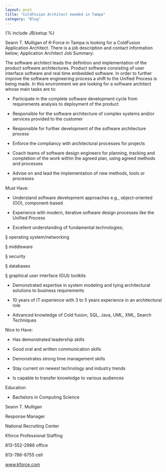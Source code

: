 ```yaml
---
layout: post
title: "ColdFusion Architect needed in Tampa"
category: "Blog"
---
```

{% include JB/setup %}

Seann T. Mulligan of K-Force in Tampa is looking for a ColdFusion Application Architect. There is a job description and contact information below; Application Architect Job Summary:

The software architect leads the definition and implementation of the product software architectures. Product software consisting of user interface software and real time embedded software. In order to further improve the software engineering process a shift to the Unified Process is being made. In this environment we are looking for a software architect whose main tasks are to:

* Participate in the complete software development cycle from requirements analysis to deployment of the product

* Responsible for the software architecture of complex systems and/or services provided to the customer

* Responsible for further development of the software architecture process

* Enforce the compliancy with architectural processes for projects 

* Coach teams of software design engineers for planning, tracking and completion of the work within the agreed plan, using agreed methods and processes

* Advise on and lead the implementation of new methods, tools or processes

Must Have:

* Understand software development approaches e.g., object-oriented (OO), component-based

* Experience with modern, iterative software design processes like the Unified Process

* Excellent understanding of fundamental technologies;

§ operating system/networking

§ middleware

§ security

§ databases

§ graphical user interface (GUI) toolkits

* Demonstrated expertise in system modeling and tying architectural solutions to business requirements

* 10 years of IT experience with 3 to 5 years experience in an architectural role

* Advanced knowledge of Cold fusion, SQL, Java, UML, XML, Search Techniques

Nice to Have:

* Has demonstrated leadership skills

* Good oral and written communication skills

* Demonstrates strong time management skills

* Stay current on newest technology and industry trends

* Is capable to transfer knowledge to various audiences

Education

* Bachelors in Computing Science

Seann T. Mulligan

Response Manager

National Recruiting Center

Kforce Professional Staffing

813-552-2986 office

813-786-6755 cell

www.kforce.com